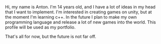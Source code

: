 Hi, my name is Anton. 
I'm 14 years old, and I have a lot of ideas in my head that I want to implement.
I'm interested in creating games on unity, but at the moment I'm learning c++.
In the future I plan to make my own programming language and release a lot of new games into the world.
This profile will be used as my portfolio.

That's all for now, but the future is not far off.
